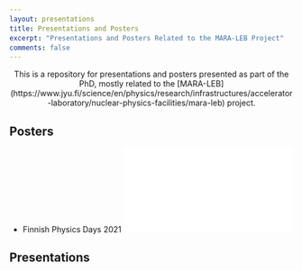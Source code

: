 ```yaml
---
layout: presentations
title: Presentations and Posters 
excerpt: "Presentations and Posters Related to the MARA-LEB Project"
comments: false
---
```


<center>This is a repository for presentations and posters presented as part of the PhD, mostly related to the [MARA-LEB](https://www.jyu.fi/science/en/physics/research/infrastructures/accelerator-laboratory/nuclear-physics-facilities/mara-leb) project.</center>

## Posters

- Finnish Physics Days 2021
    ![Phys Days 2021](/presentations/PhysDays2021.pdf)

## Presentations
